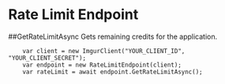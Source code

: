# Rate Limit Endpoint

##GetRateLimitAsync
Gets remaining credits for the application.

		var client = new ImgurClient("YOUR_CLIENT_ID", "YOUR_CLIENT_SECRET");
		var endpoint = new RateLimitEndpoint(client);
		var rateLimit = await endpoint.GetRateLimitAsync();

